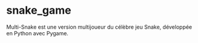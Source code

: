 # snake_game
Multi-Snake est une version multijoueur du célèbre jeu Snake, développée en Python avec Pygame.
